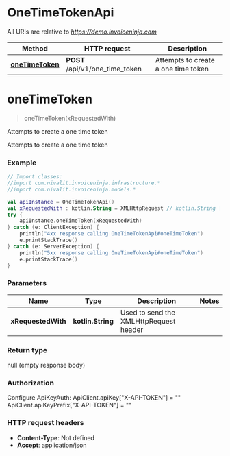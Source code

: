 # OneTimeTokenApi

All URIs are relative to *https://demo.invoiceninja.com*

Method | HTTP request | Description
------------- | ------------- | -------------
[**oneTimeToken**](OneTimeTokenApi.md#oneTimeToken) | **POST** /api/v1/one_time_token | Attempts to create a one time token


<a name="oneTimeToken"></a>
# **oneTimeToken**
> oneTimeToken(xRequestedWith)

Attempts to create a one time token

Attempts to create a one time token

### Example
```kotlin
// Import classes:
//import com.nivalit.invoiceninja.infrastructure.*
//import com.nivalit.invoiceninja.models.*

val apiInstance = OneTimeTokenApi()
val xRequestedWith : kotlin.String = XMLHttpRequest // kotlin.String | Used to send the XMLHttpRequest header
try {
    apiInstance.oneTimeToken(xRequestedWith)
} catch (e: ClientException) {
    println("4xx response calling OneTimeTokenApi#oneTimeToken")
    e.printStackTrace()
} catch (e: ServerException) {
    println("5xx response calling OneTimeTokenApi#oneTimeToken")
    e.printStackTrace()
}
```

### Parameters

Name | Type | Description  | Notes
------------- | ------------- | ------------- | -------------
 **xRequestedWith** | **kotlin.String**| Used to send the XMLHttpRequest header |

### Return type

null (empty response body)

### Authorization


Configure ApiKeyAuth:
    ApiClient.apiKey["X-API-TOKEN"] = ""
    ApiClient.apiKeyPrefix["X-API-TOKEN"] = ""

### HTTP request headers

 - **Content-Type**: Not defined
 - **Accept**: application/json

